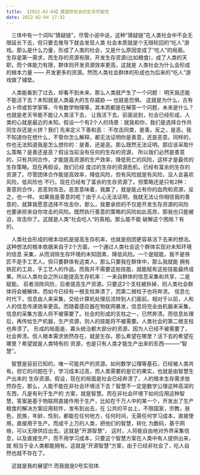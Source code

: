 ```yaml
---
title: 【2022-02-04】展望非社会的生存可能性
date: 2022-02-04 17:32
---
```


&emsp;三体中有一个词叫“猜疑链”，尽管小说中说，这种“猜疑链”在人类社会中不会无限延长下去，但只要去推导下就会发现人类
社会本质就是个无限轮回的“吃人”游戏。那么是什么力量，形成了人类的社会，又是什么原因变成了“吃人”的局面。  
生存是第一需求，而生存的资源有限，开发生存资源(比如粮食)，成了人类的天职，而个体能力有限，群体则开发资源效率更高，这就是
人类社会为什么会形成的根本力量 —— 开发更多的资源。然而人类社会群体的形成也为后来的“吃人”游戏做了铺垫。  

&emsp;人类能看到了过去，却看不到未来，那么人类就产生了一个问题： 明天我还能不能活下去？未知就是人类最大的生存威胁 — 也就是恐惧。
这就是为什么，古有占卜师或哲学家等，今有数学物理等，其本质都是在解答一个问题，未来是什么？也就是老天爷能不能让人类活下去，
让我活下去。前面说到，社会已经形成，人类的心就是最近的未知。假设一个有2个人的场景：就我和你，我们是选择合作共同生存还是火拼？我们
先来定义下善和恶： 不攻击同类，是善。反之，是恶。我不知道你在想什么，不管你怎么解释，都无法证明你是善意，还是恶意。同样的，
你也无法知道我是怎么想你的：是善，还是恶。那么既然无法证明。那应该采取什么策略？是善还是恶？假设当前没有任何的生存的资源，
所以我们必然是善意的，只有共同合作，才能提高资源的生产效率，降低死亡的风险，这样才是最优的生存策略。现在再假设，我们已经
度过的生存的资源危机，已经有富余的生存的资源了。尽管团体合作能提高效率，降低风险，但有风险就是有风险，没人会喜欢风险，低风险也
不行。现在已经有了富余的生存资源了。但策略还是只有2种： 善意则合作，恶意则攻击。恶意意味着，我赢了，就是能占有你的血肉和资源，反之，也一样。
如果我是善意的呢？由于人心无法证明，我就无法让你相信我的善意的，就算我愿意选择不攻击你，那么，我要承担的不仅是开发生存资源的风险
也要承担来自你攻击的风险。既然执行善意的策略的风险如此高昂，那我也只能被迫，攻击你了。这就是人类”社会吃人“的真相。那么能不能
破解这个困局？有的。 

&emsp;人类社会形成的根本动机是提高生存机率，也就是抱团更容易活下去来的想法。这种想法的根本依据来自于2个方面，一个通过人类社会这个群体实现对未知环境的信息
采集，从而消除生存环境的未知因素，降低风险。一个是赋能，我不是铁匠不是手工艺人，但只要群体有这类人，那么只要我在群体中，那么我就能
拥有铁匠的工具，手工艺人的作品。而我并不需要这些技能，就能赋有这些技能最终成果。所以人类社会之所以能提高生存机率： 一来自群体的信息采集和共享，二是赋能。
前者消除风险，后者提高生产资源。只要这2个支柱被拆掉，则人类社会群体将会被解体。而如今已经有一根支柱奔溃了，而第二根柱子也将奔溃。
信息化时代下，信息由人来采集，交给计算机处理后流转到人们面前。相对于以前，人和人的信息传递效率更高。而随着感应器在物联网暴发，信息将完全由机器来采集，
信息的采集方面人将不被需要了。社会的形成的支柱之一，已然奔溃。而信息处理后，再传给生产机器，生产资源，则人的技能将不被需要。人类社会的第二根支柱也奔溃了。
形成的局面是，寡头统治都大部分的资源，因为人已经不被需要了，社会奔溃。但人根本需求依然存在，就是生存。那么希望在哪里？活下去的希望在哪里？希望就是人类特有的
资源，也是只有人类才能生产出来的东西———“智慧”。  

&emsp;智慧是目前已知的，唯一可能共产的资源。如何数学公理等基石，已经被人类共有。但它的问题在于，学习成本过高，而人类需要的是它的果实，也就是由智慧生产出来的
生存资源。假设，现在的局面是社会已经奔溃了，人的根本生存需求依然存在，那么，人能不能在非社会环境活下去？智慧不一定是数学公理这种高深的东西，凡是有利于生产的
方案，就是智慧。而在非社会环境下如何应用这种智慧，答案是基于物联网直接作用于生产，比如在千万人中的某一个，开发出了生产粮食的解决方案应用软件，发布到出去，在
公共的平台上，不限国家，宗教，肤色，民族，年龄，性别，都能在任何地方，任何时间，无需任何学习成本，直接使用，直接用于生产。而成千上万的人类，把他们的智慧，转化
为数码，基于网络，可以无限供应出去。这就是”开源智慧“， 这时，人将能自由地对外界采集信息，以及直接生产，而不用学习成本，只要这个智慧方案在人类中有人提供出来，就
相当于全人类都能拥有。这就是“开源智慧”方案，由于已经非社会了，吃人自然也就不存在了。  

&emsp;这就是我的展望!!!  而我就是0号实验体. 